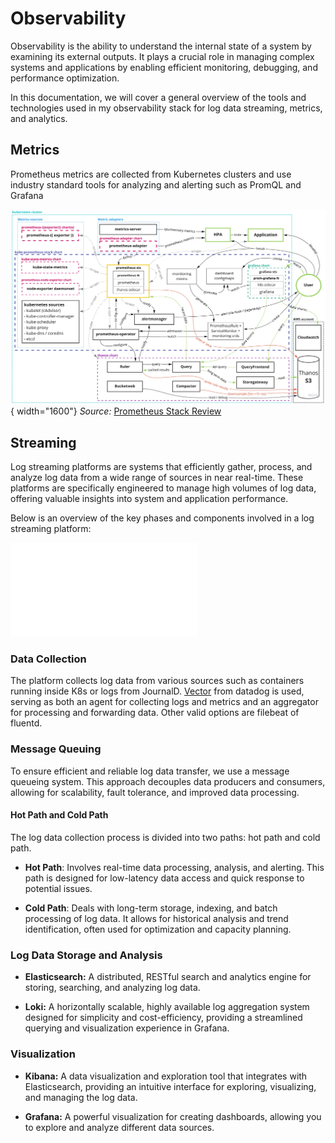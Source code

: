 # Observability

Observability is the ability to understand the internal state of a system by examining its external outputs. It plays a crucial role in managing complex systems and applications by enabling efficient monitoring, debugging, and performance optimization.

In this documentation, we will cover a general overview of the tools and technologies used in my observability stack for log data streaming, metrics, and analytics.


## Metrics

Prometheus metrics are collected from Kubernetes clusters and use industry standard tools for analyzing and alerting such as PromQL and Grafana

![Metrics ecosystem](./img/ecosystem.jpg){ width="1600"}
_Source:_ [Prometheus Stack Review](https://clux.dev/post/2022-01-11-prometheus-ecosystem/)

## Streaming

Log streaming platforms are systems that efficiently gather, process, and analyze log data from a wide range of sources in near real-time. These platforms are specifically engineered to manage high volumes of log data, offering valuable insights into system and application performance.

Below is an overview of the key phases and components involved in a log streaming platform:

![Streaming Logs Architecture](./img/stream_logs_arch_w.pdf)

### __Data Collection__

The platform collects log data from various sources such as containers running inside K8s or logs from JournalD. [Vector](https://vector.dev) from datadog is used, serving as both an agent for collecting logs and metrics and an aggregator for processing and forwarding data. Other valid options are filebeat of fluentd.

### __Message Queuing__

To ensure efficient and reliable log data transfer, we use a message queueing system. This approach decouples data producers and consumers, allowing for scalability, fault tolerance, and improved data processing.

#### Hot Path and Cold Path

The log data collection process is divided into two paths: hot path and cold path.

- **Hot Path**: Involves real-time data processing, analysis, and alerting. This path is designed for low-latency data access and quick response to potential issues.

- **Cold Path**: Deals with long-term storage, indexing, and batch processing of log data. It allows for historical analysis and trend identification, often used for optimization and capacity planning.

### Log Data Storage and Analysis

+ **Elasticsearch:** A distributed, RESTful search and analytics engine for storing, searching, and analyzing log data.

+ **Loki:** A horizontally scalable, highly available log aggregation system designed for simplicity and cost-efficiency, providing a streamlined querying and visualization experience in Grafana.


### Visualization

+ **Kibana:** A data visualization and exploration tool that integrates with Elasticsearch, providing an intuitive interface for exploring, visualizing, and managing the log data.

+ **Grafana:** A powerful visualization for creating dashboards, allowing you to explore and analyze different data sources.
